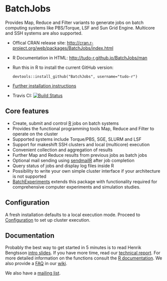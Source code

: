 # BatchJobs

Provides Map, Reduce and Filter variants to generate jobs on batch computing systems like PBS/Torque, LSF and Sun Grid Engine. Multicore and SSH systems are also supported.

* Offical CRAN release site: 
  http://cran.r-project.org/web/packages/BatchJobs/index.html

* R Documentation in HTML:
  http://tudo-r.github.io/BatchJobs/man

* Run this in R to install the current GitHub version:
  ```splus
  devtools::install_github("BatchJobs", username="tudo-r")
  ```

* [Further installation instructions](https://github.com/tudo-r/PackagesInfo/wiki/Installation-Information)

* Travis CI: [![Build Status](https://travis-ci.org/tudo-r/BatchJobs.png)](https://travis-ci.org/tudo-r/BatchJobs)


## Core features
* Create, submit and control [R](http://www.r-project.org/) jobs on batch systems
* Provides the functional programming tools Map, Reduce and Filter to operate on the cluster
* Supported systems include Torque/PBS, SGE, SLURM and LSF
* Support for makeshift SSH clusters and local (multicore) execution
* Convenient collection and aggregation of results
* Further Map and Reduce results from previous jobs as batch jobs
* Optional mail sending using [sendmailR](http://cran.r-project.org/web/packages/sendmailR) after job completion
* Query status of jobs and display log files inside R
* Possibility to write your own simple cluster interface if your architecture is not supported
* [BatchExperiments](https://github.com/tudo-r/Batchexperiments) extends this package with functionality required for comprehensive computer experiments and simulation studies.


## Configuration 
A fresh installation defaults to a local execution mode.
Proceed to [Configuration](../../wiki/Configuration) to set up cluster execution.

## Documentation
Probably the best way to get started in 5 minutes is to read Henrik Bengtsson [intro slides](http://goo.gl/s1eqBz).
If you have more time, read our [technical report](http://sfb876.tu-dortmund.de/PublicPublicationFiles/bischl_etal_2012a.pdf).
For more detailed information on the functions consult the [R documentation](http://tudo-r.github.io/BatchJobs/man).
We also provide a [FAQ](../../wiki/FAQ) in our [wiki](../../wiki).

We also have a [mailing list](http://groups.google.com/group/batchjobs).

